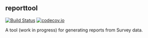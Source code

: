 reporttool
----------

[![Build Status](https://travis-ci.org/itsdalmo/reporttoolDT.svg?branch=master)](https://travis-ci.org/itsdalmo/reporttoolDT) [![codecov.io](http://codecov.io/github/itsdalmo/reporttoolDT/coverage.svg?branch=master)](http://codecov.io/github/itsdalmo/reporttoolDT?branch=master)

A tool (work in progress) for generating reports from Survey data.
